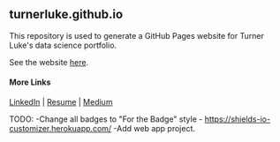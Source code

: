 ## turnerluke.github.io

This repository is used to generate a GitHub Pages website for Turner Luke's data science portfolio.

See the website [here](https://turnerluke.github.io/).


#### More Links

[LinkedIn](https://www.linkedin.com/in/turnermluke/)
|
[Resume](https://github.com/turnerluke/turnerluke/blob/main/Turner%20Luke%20Resume.pdf)
|
[Medium](https://medium.com/@turnermluke)



TODO:
-Change all badges to "For the Badge" style - https://shields-io-customizer.herokuapp.com/
-Add web app project.


